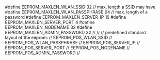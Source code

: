 #define EEPROM_MAXLEN_WLAN_SSID          32  // max. length a SSID may have
#define EEPROM_MAXLEN_WLAN_PASSPHRASE    64  // max. length of a password
#define EEPROM_MAXLEN_SERVER_IP          19
#define EEPROM_MAXLEN_SERVER_PORT         4
#define EEPROM_MAXLEN_NODENAME           32
#define EEPROM_MAXLEN_ADMIN_PASSWORD     32
//
//
// predefined standard layout of the eeprom:
//
EEPROM_POS_WLAN_SSID
//
EEPROM_POS_WLAN_PASSPHRASE
//
EEPROM_POS_SERVER_IP
//
EEPROM_POS_SERVER_PORT
//
EEPROM_POS_NODENAME
//
EEPROM_POS_ADMIN_PASSWORD
//



